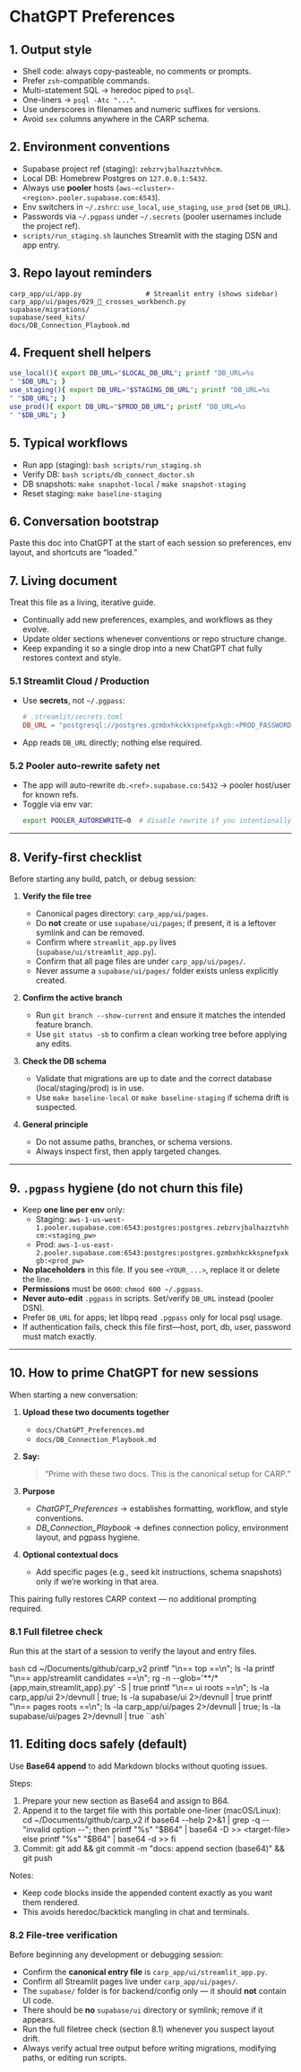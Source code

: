 # ChatGPT Preferences

## 1. Output style
- Shell code: always copy-pasteable, no comments or prompts.
- Prefer `zsh`-compatible commands.
- Multi-statement SQL → heredoc piped to `psql`.
- One-liners → `psql -Atc "..."`.
- Use underscores in filenames and numeric suffixes for versions.
- Avoid `sex` columns anywhere in the CARP schema.

## 2. Environment conventions
- Supabase project ref (staging): `zebzrvjbalhazztvhhcm`.
- Local DB: Homebrew Postgres on `127.0.0.1:5432`.
- Always use **pooler** hosts (`aws-<cluster>-<region>.pooler.supabase.com:6543`).
- Env switchers in `~/.zshrc`: `use_local`, `use_staging`, `use_prod` (set `DB_URL`).
- Passwords via `~/.pgpass` under `~/.secrets` (pooler usernames include the project ref).
- `scripts/run_staging.sh` launches Streamlit with the staging DSN and app entry.

## 3. Repo layout reminders
```
carp_app/ui/app.py                # Streamlit entry (shows sidebar)
carp_app/ui/pages/029_🧰_crosses_workbench.py
supabase/migrations/
supabase/seed_kits/
docs/DB_Connection_Playbook.md
```

## 4. Frequent shell helpers
```bash
use_local(){ export DB_URL="$LOCAL_DB_URL"; printf "DB_URL=%s
" "$DB_URL"; }
use_staging(){ export DB_URL="$STAGING_DB_URL"; printf "DB_URL=%s
" "$DB_URL"; }
use_prod(){ export DB_URL="$PROD_DB_URL"; printf "DB_URL=%s
" "$DB_URL"; }
```

## 5. Typical workflows
- Run app (staging): `bash scripts/run_staging.sh`
- Verify DB: `bash scripts/db_connect_doctor.sh`
- DB snapshots: `make snapshot-local` / `make snapshot-staging`
- Reset staging: `make baseline-staging`

## 6. Conversation bootstrap
Paste this doc into ChatGPT at the start of each session so preferences, env layout, and shortcuts are “loaded.”

## 7. Living document
Treat this file as a living, iterative guide.
- Continually add new preferences, examples, and workflows as they evolve.
- Update older sections whenever conventions or repo structure change.
- Keep expanding it so a single drop into a new ChatGPT chat fully restores context and style.

### 5.1 Streamlit Cloud / Production
- Use **secrets**, not `~/.pgpass`:
  ```toml
  # .streamlit/secrets.toml
  DB_URL = "postgresql://postgres.gzmbxhkckkspnefpxkgb:<PROD_PASSWORD>@aws-0-us-east-2.pooler.supabase.com:6543/postgres?sslmode=require"
  ```
- App reads `DB_URL` directly; nothing else required.

### 5.2 Pooler auto-rewrite safety net
- The app will auto-rewrite `db.<ref>.supabase.co:5432` → pooler host/user for known refs.
- Toggle via env var:
  ```bash
  export POOLER_AUTOREWRITE=0  # disable rewrite if you intentionally test direct host
  ```

---

## 8. Verify-first checklist
Before starting any build, patch, or debug session:

1. **Verify the file tree**
   - Canonical pages directory: `carp_app/ui/pages`.
   - Do **not** create or use `supabase/ui/pages`; if present, it is a leftover symlink and can be removed.
   - Confirm where `streamlit_app.py` lives (`supabase/ui/streamlit_app.py`).
   - Confirm that all page files are under `carp_app/ui/pages/`.
   - Never assume a `supabase/ui/pages/` folder exists unless explicitly created.

2. **Confirm the active branch**
   - Run `git branch --show-current` and ensure it matches the intended feature branch.
   - Use `git status -sb` to confirm a clean working tree before applying any edits.

3. **Check the DB schema**
   - Validate that migrations are up to date and the correct database (local/staging/prod) is in use.
   - Use `make baseline-local` or `make baseline-staging` if schema drift is suspected.

4. **General principle**
   - Do not assume paths, branches, or schema versions.
   - Always inspect first, then apply targeted changes.

---

## 9. `.pgpass` hygiene (do not churn this file)
- Keep **one line per env** only:
  - Staging: `aws-1-us-west-1.pooler.supabase.com:6543:postgres:postgres.zebzrvjbalhazztvhhcm:<staging_pw>`
  - Prod:    `aws-1-us-east-2.pooler.supabase.com:6543:postgres:postgres.gzmbxhkckkspnefpxkgb:<prod_pw>`
- **No placeholders** in this file. If you see `<YOUR_...>`, replace it or delete the line.
- **Permissions** must be `0600`: `chmod 600 ~/.pgpass`.
- **Never auto-edit** `.pgpass` in scripts. Set/verify `DB_URL` instead (pooler DSN).
- Prefer `DB_URL` for apps; let libpq read `.pgpass` only for local psql usage.
- If authentication fails, check this file first—host, port, db, user, password must match exactly.

---

## 10. How to prime ChatGPT for new sessions

When starting a new conversation:

1. **Upload these two documents together**
   - `docs/ChatGPT_Preferences.md`
   - `docs/DB_Connection_Playbook.md`

2. **Say:**  
   > “Prime with these two docs. This is the canonical setup for CARP.”

3. **Purpose**
   - *ChatGPT_Preferences* → establishes formatting, workflow, and style conventions.  
   - *DB_Connection_Playbook* → defines connection policy, environment layout, and pgpass hygiene.

4. **Optional contextual docs**
   - Add specific pages (e.g., seed kit instructions, schema snapshots) only if we’re working in that area.

This pairing fully restores CARP context — no additional prompting required.
### 8.1 Full filetree check
Run this at the start of a session to verify the layout and entry files.

`bash`
cd ~/Documents/github/carp_v2
printf "\n== top ==\n"; ls -la
printf "\n== app/streamlit candidates ==\n"; rg -n --glob='**/*{app,main,streamlit_app}.py' -S | true
printf "\n== ui roots ==\n"; ls -la carp_app/ui 2>/devnull | true; ls -la supabase/ui 2>/devnull | true
printf "\n== pages roots ==\n"; ls -la carp_app/ui/pages 2>/devnull | true; ls -la supabase/ui/pages 2>/devnull | true
``ash`
## 11. Editing docs safely (default)

Use **Base64 append** to add Markdown blocks without quoting issues.

Steps:
1) Prepare your new section as Base64 and assign to B64.
2) Append it to the target file with this portable one-liner (macOS/Linux):
    cd ~/Documents/github/carp_v2
    if base64 --help 2>&1 | grep -q -- "invalid option --"; then
        printf "%s" "$B64" | base64 -D >> <target-file>
    else
        printf "%s" "$B64" | base64 -d >> <target-file>
    fi
3) Commit:
    git add <target-file> && git commit -m "docs: append section (base64)" && git push

Notes:
- Keep code blocks inside the appended content exactly as you want them rendered.
- This avoids heredoc/backtick mangling in chat and terminals.

### 8.2 File-tree verification
Before beginning any development or debugging session:

- Confirm the **canonical entry file** is `carp_app/ui/streamlit_app.py`.
- Confirm all Streamlit pages live under `carp_app/ui/pages/`.
- The `supabase/` folder is for backend/config only — it should **not** contain UI code.
- There should be **no** `supabase/ui` directory or symlink; remove if it appears.
- Run the full filetree check (section 8.1) whenever you suspect layout drift.
- Always verify actual tree output before writing migrations, modifying paths, or editing run scripts.
